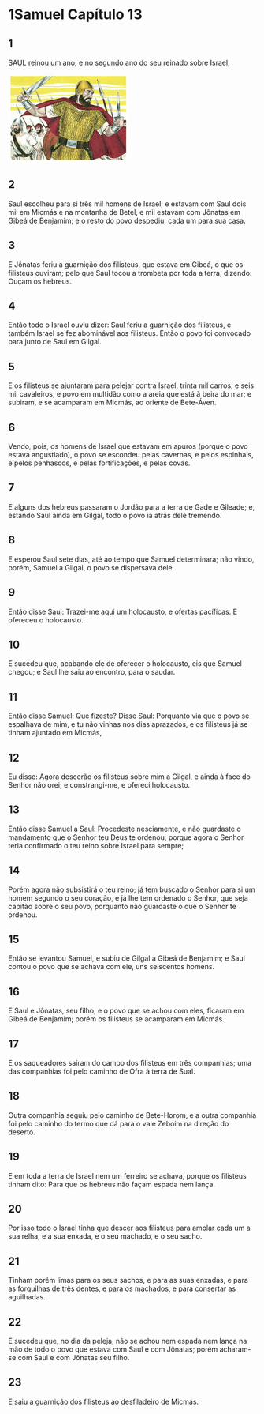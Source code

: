# 1Samuel Capítulo 13

## 1
SAUL reinou um ano; e no segundo ano do seu reinado sobre Israel,

![](../.img/1Sm/13/1-0.jpg)

## 2
Saul escolheu para si três mil homens de Israel; e estavam com Saul dois mil em Micmás e na montanha de Betel, e mil estavam com Jônatas em Gibeá de Benjamim; e o resto do povo despediu, cada um para sua casa.

## 3
E Jônatas feriu a guarnição dos filisteus, que estava em Gibeá, o que os filisteus ouviram; pelo que Saul tocou a trombeta por toda a terra, dizendo: Ouçam os hebreus.

## 4
Então todo o Israel ouviu dizer: Saul feriu a guarnição dos filisteus, e também Israel se fez abominável aos filisteus. Então o povo foi convocado para junto de Saul em Gilgal.

## 5
E os filisteus se ajuntaram para pelejar contra Israel, trinta mil carros, e seis mil cavaleiros, e povo em multidão como a areia que está à beira do mar; e subiram, e se acamparam em Micmás, ao oriente de Bete-Áven.

## 6
Vendo, pois, os homens de Israel que estavam em apuros (porque o povo estava angustiado), o povo se escondeu pelas cavernas, e pelos espinhais, e pelos penhascos, e pelas fortificações, e pelas covas.

## 7
E alguns dos hebreus passaram o Jordão para a terra de Gade e Gileade; e, estando Saul ainda em Gilgal, todo o povo ia atrás dele tremendo.

## 8
E esperou Saul sete dias, até ao tempo que Samuel determinara; não vindo, porém, Samuel a Gilgal, o povo se dispersava dele.

## 9
Então disse Saul: Trazei-me aqui um holocausto, e ofertas pacíficas. E ofereceu o holocausto.

## 10
E sucedeu que, acabando ele de oferecer o holocausto, eis que Samuel chegou; e Saul lhe saiu ao encontro, para o saudar.

## 11
Então disse Samuel: Que fizeste? Disse Saul: Porquanto via que o povo se espalhava de mim, e tu não vinhas nos dias aprazados, e os filisteus já se tinham ajuntado em Micmás,

## 12
Eu disse: Agora descerão os filisteus sobre mim a Gilgal, e ainda à face do Senhor não orei; e constrangi-me, e ofereci holocausto.

## 13
Então disse Samuel a Saul: Procedeste nesciamente, e não guardaste o mandamento que o Senhor teu Deus te ordenou; porque agora o Senhor teria confirmado o teu reino sobre Israel para sempre;

## 14
Porém agora não subsistirá o teu reino; já tem buscado o Senhor para si um homem segundo o seu coração, e já lhe tem ordenado o Senhor, que seja capitão sobre o seu povo, porquanto não guardaste o que o Senhor te ordenou.

## 15
Então se levantou Samuel, e subiu de Gilgal a Gibeá de Benjamim; e Saul contou o povo que se achava com ele, uns seiscentos homens.

## 16
E Saul e Jônatas, seu filho, e o povo que se achou com eles, ficaram em Gibeá de Benjamim; porém os filisteus se acamparam em Micmás.

## 17
E os saqueadores saíram do campo dos filisteus em três companhias; uma das companhias foi pelo caminho de Ofra à terra de Sual.

## 18
Outra companhia seguiu pelo caminho de Bete-Horom, e a outra companhia foi pelo caminho do termo que dá para o vale Zeboim na direção do deserto.

## 19
E em toda a terra de Israel nem um ferreiro se achava, porque os filisteus tinham dito: Para que os hebreus não façam espada nem lança.

## 20
Por isso todo o Israel tinha que descer aos filisteus para amolar cada um a sua relha, e a sua enxada, e o seu machado, e o seu sacho.

## 21
Tinham porém limas para os seus sachos, e para as suas enxadas, e para as forquilhas de três dentes, e para os machados, e para consertar as aguilhadas.

## 22
E sucedeu que, no dia da peleja, não se achou nem espada nem lança na mão de todo o povo que estava com Saul e com Jônatas; porém acharam-se com Saul e com Jônatas seu filho.

## 23
E saiu a guarnição dos filisteus ao desfiladeiro de Micmás.

